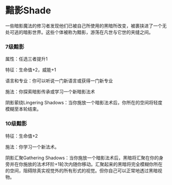 # 黯影Shade

一些暗影魔法的修习者发现他们已被自己所使用的黑暗所改变，被裹挟进了一个无处可逃的暗影世界。这些个体被称为黯影，游荡在凡世与它世的夹缝之间。

### 7级黯影

属性：任选三者提升1

特征：生命值+2，威能+1

语言和专业：你可以听说一门新语言或获得一门新专业

施法：你探索暗影传承或学习一个新暗影法术

阴影萦绕Lingering
Shadows：当你施放一个暗影法术后，你所在的空间将轻度模糊至本轮结束。

### 10级黯影

特征：生命值+2

施法：你学习一个新法术。

阴影汇聚Gathering
Shadows：当你施放一个暗影法术后，黑暗将汇聚在你的身旁并在你施放的法术环阶+1轮次内随你移动。汇聚起来的黑暗将完全模糊你所在的空间，阻碍除真实视觉外的所有形式的视觉。但你自己可以正常地透过黑暗视物。  
